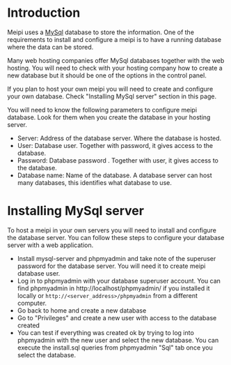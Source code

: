 # Introduction #
Meipi uses a [MySql](http://www.mysql.com) database to store the information. One of the requirements to install and configure a meipi is to have a running database where the data can be stored.

Many web hosting companies offer MySql databases together with the web hosting. You will need to check with your hosting company how to create a new database but it should be one of the options in the control panel.

If you plan to host your own meipi you will need to create and configure your own database. Check "Installing MySql server" section in this page.

You will need to know the following parameters to configure meipi database. Look for them when you create the database in your hosting server.

  * Server: Address of the database server. Where the database is hosted.
  * User: Database user. Together with password, it gives access to the database.
  * Password: Database password . Together with user, it gives access to the database.
  * Database name: Name of the database. A database server can host many databases, this identifies what database to use.

# Installing MySql server #

To host a meipi in your own servers you will need to install and configure the database server. You can follow these steps to configure your database server with a web application.

  * Install mysql-server and phpmyadmin and take note of the superuser password for the database server. You will need it to create meipi database user.
  * Log in to phpmyadmin with your database superuser account. You can find phpmyadmin in http://localhost/phpmyadmin/ if you installed it locally or `http://<server_address>/phpmyadmin` from a different computer.
  * Go back to home and create a new database
  * Go to "Privileges" and create a new user with access to the database created
  * You can test if everything was created ok by trying to log into phpmyadmin with the new user and select the new database. You can execute the install.sql queries from phpmyadmin "Sql" tab once you select the database.